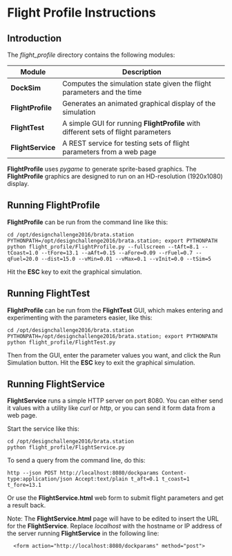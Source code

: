 # Flight Profile Instructions

## Introduction

The *flight_profile* directory contains the following modules:

| **Module**        | **Description** |
| ----------------- | --------------- |
| **DockSim**       | Computes the simulation state given the flight parameters and the time |
| **FlightProfile** | Generates an animated graphical display of the simulation |
| **FlightTest**    | A simple GUI for running **FlightProfile** with different sets of flight parameters |
| **FlightService** | A REST service for testing sets of flight parameters from a web page |

**FlightProfile** uses *pygame* to generate sprite-based graphics.  The **FlightProfile** graphics are designed to run on an HD-resolution (1920x1080) display.


## Running FlightProfile

**FlightProfile** can be run from the command line like this:

```
cd /opt/designchallenge2016/brata.station
PYTHONPATH=/opt/designchallenge2016/brata.station; export PYTHONPATH
python flight_profile/FlightProfile.py --fullscreen --tAft=8.1 --tCoast=1.0 --tFore=13.1 --aAft=0.15 --aFore=0.09 --rFuel=0.7 --qFuel=20.0 --dist=15.0 --vMin=0.01 --vMax=0.1 --vInit=0.0 --tSim=5
```

Hit the **ESC** key to exit the graphical simulation.


## Running FlightTest

**FlightProfile** can be run from the **FlightTest** GUI, which makes entering and experimenting with the parameters easier, like this:

```
cd /opt/designchallenge2016/brata.station
PYTHONPATH=/opt/designchallenge2016/brata.station; export PYTHONPATH
python flight_profile/FlightTest.py
```

Then from the GUI, enter the parameter values you want, and click the Run Simulation button.  Hit the **ESC** key to exit the graphical simulation.


## Running FlightService

**FlightService** runs a simple HTTP server on port 8080.  You can either send it values with a utility like *curl* or *http*, or you can send it form data from a web page.

Start the service like this:

```
cd /opt/designchallenge2016/brata.station
python flight_profile/FlightService.py
```

To send a query from the command line, do this:

```
http --json POST http://localhost:8080/dockparams Content-type:application/json Accept:text/plain t_aft=0.1 t_coast=1 t_fore=13.1
```

Or use the **FlightService.html** web form to submit flight parameters and get a result back.

Note:  The **FlightService.html** page will have to be edited to insert the URL for the **FlightService**.  Replace *localhost* with the hostname or IP address of the server running **FlightService** in the following line:

```
  <form action="http://localhost:8080/dockparams" method="post">
```